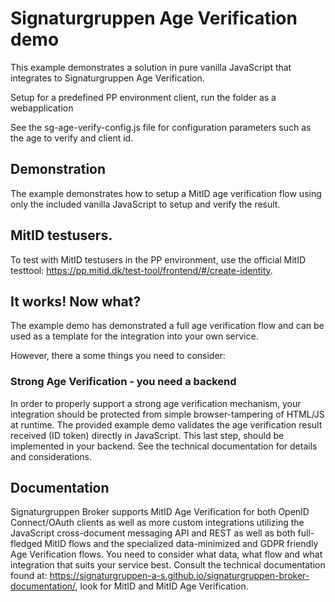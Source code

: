 # Signaturgruppen Age Verification demo
This example demonstrates a solution in pure vanilla JavaScript that integrates to Signaturgruppen Age Verification.

Setup for a predefined PP environment client, run the folder as a webapplication

See the sg-age-verify-config.js file for configuration parameters such as the age to verify and client id.

## Demonstration
The example demonstrates how to setup a MitID age verification flow using only the included vanilla JavaScript to setup and verify the result. 

## MitID testusers. 
To test with MitID testusers in the PP environment, use the official MitID testtool: https://pp.mitid.dk/test-tool/frontend/#/create-identity.

## It works! Now what?
The example demo has demonstrated a full age verification flow and can be used as a template for the integration into your own service.

However, there a some things you need to consider:

### Strong Age Verification - you need a backend
In order to properly support a strong age verification mechanism, your integration should be protected from simple browser-tampering of HTML/JS at runtime. The provided example demo validates the age verification result received (ID token) directly in JavaScript. This last step, should be implemented in your backend. See the technical documentation for details and considerations. 

## Documentation
Signaturgruppen Broker supports MitID Age Verification for both OpenID Connect/OAuth clients as well as more custom integrations utilizing the JavaScript cross-document messaging API and REST as well as both full-fledged MitID flows and the specialized data-minimized and GDPR friendly Age Verification flows.
You need to consider what data, what flow and what integration that suits your service best. 
Consult the technical documentation found at: https://signaturgruppen-a-s.github.io/signaturgruppen-broker-documentation/, look for MitID and MitID Age Verification.